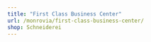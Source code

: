 ```yaml
---
title: "First Class Business Center"
url: /monrovia/first-class-business-center/
shop: Schneiderei
---
```

